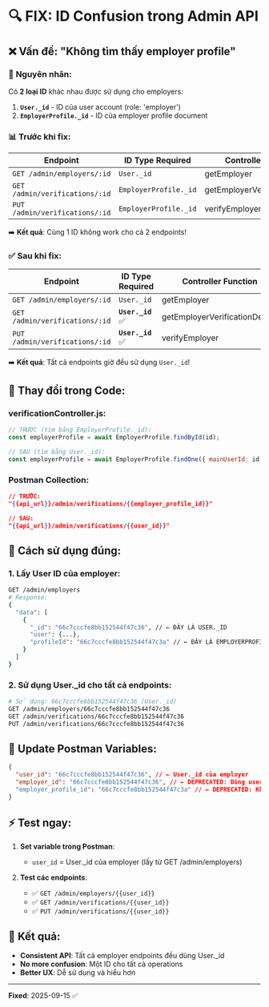 # 🔍 FIX: ID Confusion trong Admin API

## ❌ **Vấn đề**: "Không tìm thấy employer profile"

### 🎯 **Nguyên nhân**:

Có **2 loại ID** khác nhau được sử dụng cho employers:

1. **`User._id`** - ID của user account (role: 'employer')
2. **`EmployerProfile._id`** - ID của employer profile document

### 📊 **Trước khi fix**:

| Endpoint                       | ID Type Required      | Controller Function            |
| ------------------------------ | --------------------- | ------------------------------ |
| `GET /admin/employers/:id`     | `User._id`            | getEmployer                    |
| `GET /admin/verifications/:id` | `EmployerProfile._id` | getEmployerVerificationDetails |
| `PUT /admin/verifications/:id` | `EmployerProfile._id` | verifyEmployer                 |

➡️ **Kết quả**: Cùng 1 ID không work cho cả 2 endpoints!

### ✅ **Sau khi fix**:

| Endpoint                       | ID Type Required  | Controller Function            |
| ------------------------------ | ----------------- | ------------------------------ |
| `GET /admin/employers/:id`     | `User._id`        | getEmployer                    |
| `GET /admin/verifications/:id` | **`User._id`** ✅ | getEmployerVerificationDetails |
| `PUT /admin/verifications/:id` | **`User._id`** ✅ | verifyEmployer                 |

➡️ **Kết quả**: Tất cả endpoints giờ đều sử dụng `User._id`!

## 🔧 **Thay đổi trong Code**:

### **verificationController.js**:

```javascript
// TRƯỚC (tìm bằng EmployerProfile._id):
const employerProfile = await EmployerProfile.findById(id);

// SAU (tìm bằng User._id):
const employerProfile = await EmployerProfile.findOne({ mainUserId: id });
```

### **Postman Collection**:

```json
// TRƯỚC:
"{{api_url}}/admin/verifications/{{employer_profile_id}}"

// SAU:
"{{api_url}}/admin/verifications/{{user_id}}"
```

## 🚀 **Cách sử dụng đúng**:

### 1. **Lấy User ID của employer**:

```bash
GET /admin/employers
# Response:
{
  "data": [
    {
      "_id": "66c7cccfe8bb152544f47c36", // ← ĐÂY LÀ USER._ID
      "user": {...},
      "profileId": "66c7cccfe8bb152544f47c3a" // ← ĐÂY LÀ EMPLOYERPROFILE._ID
    }
  ]
}
```

### 2. **Sử dụng User.\_id cho tất cả endpoints**:

```bash
# Sử dụng: 66c7cccfe8bb152544f47c36 (User._id)
GET /admin/employers/66c7cccfe8bb152544f47c36
GET /admin/verifications/66c7cccfe8bb152544f47c36
PUT /admin/verifications/66c7cccfe8bb152544f47c36
```

## 📱 **Update Postman Variables**:

```json
{
  "user_id": "66c7cccfe8bb152544f47c36", // ← User._id của employer
  "employer_id": "66c7cccfe8bb152544f47c36", // ← DEPRECATED: Dùng user_id
  "employer_profile_id": "66c7cccfe8bb152544f47c3a" // ← DEPRECATED: Không dùng nữa
}
```

## ⚡ **Test ngay**:

1. **Set variable trong Postman**:

   - `user_id` = User.\_id của employer (lấy từ GET /admin/employers)

2. **Test các endpoints**:
   - ✅ `GET /admin/employers/{{user_id}}`
   - ✅ `GET /admin/verifications/{{user_id}}`
   - ✅ `PUT /admin/verifications/{{user_id}}`

## 🎉 **Kết quả**:

- **Consistent API**: Tất cả employer endpoints đều dùng User.\_id
- **No more confusion**: Một ID cho tất cả operations
- **Better UX**: Dễ sử dụng và hiểu hơn

---

**Fixed**: 2025-09-15 ✅
